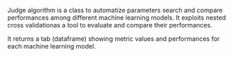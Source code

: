 Judge algorithm is a class to automatize parameters search and compare performances among different machine learning models. It exploits nested cross validationas a tool to evaluate and compare their performances.

It returns a tab (dataframe) showing metric values and performances 
for each machine learning model.

